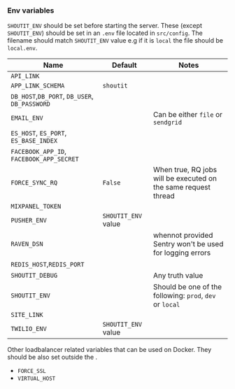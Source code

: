 ### Env variables

`SHOUTIT_ENV` should be set before starting the server. These (except `SHOUTIT_ENV`) should be set in an `.env` file located in `src/config`.
The filename should match `SHOUTIT_ENV` value e.g if it is `local` the file should be `local.env`.

| Name                                          | Default       | Notes                                                          |
|-----------------------------------------------|---------------|----------------------------------------------------------------|
| `API_LINK`                                    |               |                                                                |
| `APP_LINK_SCHEMA`                             | `shoutit`     |                                                                |
| `DB_HOST`,`DB_PORT`, `DB_USER`, `DB_PASSWORD` |               |                                                                |
| `EMAIL_ENV`                                   |               | Can be either `file` or `sendgrid`                             |
| `ES_HOST`, `ES_PORT`, `ES_BASE_INDEX`         |               |                                                                |
| `FACEBOOK_APP_ID`, `FACEBOOK_APP_SECRET`      |               |                                                                |
| `FORCE_SYNC_RQ`                               | `False`       | When true, RQ jobs will be executed on the same request thread |
| `MIXPANEL_TOKEN`                              |               |                                                                |
| `PUSHER_ENV`                                  | `SHOUTIT_ENV` value |                                                                |
| `RAVEN_DSN`                                   |               | whennot provided Sentry won't be used for logging errors       |
| `REDIS_HOST`,`REDIS_PORT`                     |               |                                                                |
| `SHOUTIT_DEBUG`                               |               | Any truth value                                                |
| `SHOUTIT_ENV`                                 |               | Should be one of the following: `prod`, `dev` or `local`       |
| `SITE_LINK`                                   |               |                                                                |
| `TWILIO_ENV`                                  | `SHOUTIT_ENV` value|                                                                |


Other loadbalancer related variables that can be used on Docker. They should be also set outside the .

- `FORCE_SSL`
- `VIRTUAL_HOST`

